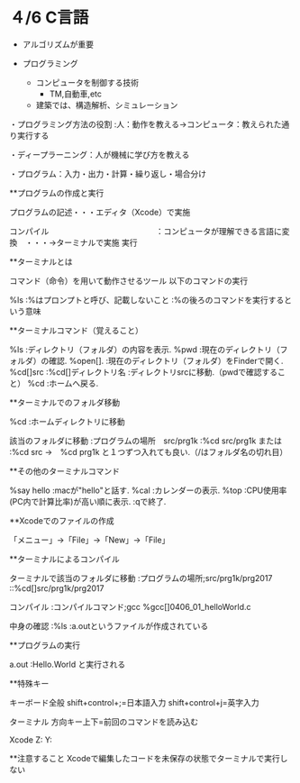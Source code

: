 # ４/6 C言語

- アルゴリズムが重要

- プログラミング
    - コンピュータを制御する技術
        - TM,自動車,etc
    - 建築では、構造解析、シミュレーション

・プログラミング方法の役割
:人：動作を教える→コンピュータ：教えられた通り実行する

・ディープラーニング：人が機械に学び方を教える

・プログラム：入力・出力・計算・繰り返し・場合分け



**プログラムの作成と実行

プログラムの記述・・・エディタ（Xcode）で実施

コンパイル　　　　　　　　　　　　 　
：コンピュータが理解できる言語に変換　・・・→ターミナルで実施
実行                          　


**ターミナルとは

コマンド（命令）を用いて動作させるツール
以下のコマンドの実行

%ls
:%はプロンプトと呼び、記載しないこと
:%の後ろのコマンドを実行するという意味


**ターミナルコマンド（覚えること）

%ls
:ディレクトリ（フォルダ）の内容を表示.
%pwd
:現在のディレクトリ（フォルダ）の確認.
%open[].
:現在のディレクトリ（フォルダ）をFinderで開く.
%cd[]src
:%cd[]ディレクトリ名
:ディレクトリsrcに移動.（pwdで確認すること）
%cd
:ホームへ戻る.


**ターミナルでのフォルダ移動

%cd
:ホームディレクトリに移動

該当のフォルダに移動
:プログラムの場所　src/prg1k
:%cd src/prg1k または
:%cd src →　%cd prg1k と１つずつ入れても良い.（/はフォルダ名の切れ目）


**その他のターミナルコマンド

%say hello
:macが"hello"と話す.
%cal
:カレンダーの表示.
%top
:CPU使用率(PC内で計算比率)が高い順に表示.
:qで終了.


**Xcodeでのファイルの作成

「メニュー」→「File」→「New」→「File」


**ターミナルによるコンパイル

ターミナルで該当のフォルダに移動
:プログラムの場所;src/prg1k/prg2017
::%cd[]src/prg1k/prg2017

コンパイル
:コンパイルコマンド;gcc
%gcc[]0406_01_helloWorld.c

中身の確認
:%ls
:a.outというファイルが作成されている


**プログラムの実行

a.out
:Hello.World と実行される


**特殊キー

キーボード全般
shift+control+;=日本語入力
shift+control+j=英字入力


ターミナル
方向キー上下=前回のコマンドを読み込む


Xcode
Z:
Y:

**注意すること
Xcodeで編集したコードを未保存の状態でターミナルで実行しない
